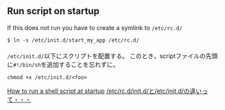 ## Run script on startup

If this does not run you have to create a symlink to `/etc/rc.d/`

```
$ ln -s /etc/init.d/start_my_app /etc/rc.d/
```

####

`/etc/init.d/`以下にスクリプトを配置する。
このとき，scriptファイルの先頭に`#!/bin/sh`を追加することを忘れずに。

```
chmod +x /etc/init.d/<foo>
```

[How to run a shell script at startup](https://stackoverflow.com/questions/12973777/how-to-run-a-shell-script-at-startup)
[/etc/rc.d/init.d/と/etc/init.d/の違いって・・・](https://blog.adachin.me/archives/1684)
